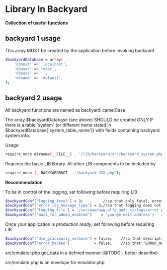 Library In Backyard
===================
**Collection of useful functions**


backyard 1 usage
-------------------

This array MUST be created by the application before invoking backyard     
```sh
$backyardDatabase = array(
    'dbhost' => 'localhost',
    'dbuser' => 'user',
    'dbpass' => '',
    'dbname' => 'default',
);
```


backyard 2 usage
-------------------

All backyard functions are named as backyard_camelCase 

The array $backyardDatabase (see above) SHOULD be created ONLY IF there is a table \`system\` (or different name stated in $backyardDatabase['system_table_name']) with fields containing backyard system info.

Usage:
```sh
require_once dirname(__FILE__) . '/lib/backyard/src/backyard_system.php';
```
Requires the basic LIB library. All other LIB components to be included by
```sh
require_once (__BACKYARDROOT__."/backyard_XXX.php");
```

**Recommendation**

To be in control of the logging, set following before requiring LIB
```sh
$backyardConf['logging_level'] = 3;         //so that only fatal, error, warning are logged
$backyardConf['error_log_message_type'] = 3;//so that logging does not go to PHP system logger but to the monthly rotated file specified on the next line
$backyardConf['logging_file'] = '/var/www/www.alfa.gods.cz/logs/error_php.log';
$backyardConf['mail_for_admin_enabled']    = 'your@e-mail.address';   //fatal error are announced to this e-mail
```

Once your application is *production ready*, set following before requiring LIB
```sh
$backyardConf['die_graciously_verbose'] = false;    //so that description contained within die_graciously() is not revealed on screen
$backyardConf['error_hacked']           = false;    //so that *ERROR_HACK* GET parameter is ignored (and 3rd party can't *debug* your application
```


src/emulator.php get_data in a defined manner (@TODO - better describe)

src/emulate.php is an envelope for emulator.php